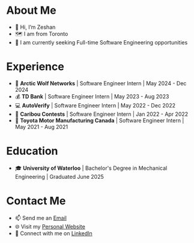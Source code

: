 # About Me
- 👋 Hi, I’m Zeshan
- 🗺️ I am from Toronto
- 👀 I am currently seeking Full-time Software Engineering opportunities

# Experience
- 🔐 **Arctic Wolf Networks** | Software Engineer Intern | May 2024 - Dec 2024
- 💰 **TD Bank** | Software Engineer Intern | May 2023 - Aug 2023
- 💻 **AutoVerify** | Software Engineer Intern | May 2022 - Dec 2022
- 📝 **Caribou Contests** | Software Engineer Intern | Jan 2022 - Apr 2022
- 🚙 **Toyota Motor Manufacturing Canada** | Software Engineer Intern | May 2021 - Aug 2021

# Education
- 🎓 **University of Waterloo** | Bachelor's Degree in Mechanical Engineering | Graduated June 2025

# Contact Me
- 📫 Send me an [Email](mailto:zeshan.qureshi@uwaterloo.ca)
- 🌐 Visit my [Personal Website](https://zeshanqureshi.site/)
- 💼 Connect with me on [LinkedIn](https://www.linkedin.com/in/zeshanq/)

